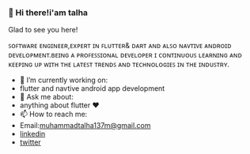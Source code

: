 ###  👋 Hi there!i'am talha 
Glad to see you here!

ꜱᴏꜰᴛᴡᴀʀᴇ ᴇɴɢɪɴᴇᴇʀ,ᴇxᴘᴇʀᴛ ɪɴ ꜰʟᴜᴛᴛᴇʀ& ᴅᴀʀᴛ ᴀɴᴅ ᴀʟꜱᴏ ɴᴀᴠᴛɪᴠᴇ ᴀɴᴅʀᴏɪᴅ ᴅᴇᴠᴇʟᴏᴘᴍᴇɴᴛ.ʙᴇɪɴɢ ᴀ ᴘʀᴏꜰᴇꜱꜱɪᴏɴᴀʟ ᴅᴇᴠᴇʟᴏᴘᴇʀ ɪ ᴄᴏɴᴛɪɴᴜᴏᴜꜱ ʟᴇᴀʀɴɪɴɢ ᴀɴᴅ ᴋᴇᴇᴘɪɴɢ ᴜᴘ ᴡɪᴛʜ ᴛʜᴇ ʟᴀᴛᴇꜱᴛ ᴛʀᴇɴᴅꜱ ᴀɴᴅ ᴛᴇᴄʜɴᴏʟᴏɢɪᴇꜱ ɪɴ ᴛʜᴇ ɪɴᴅᴜꜱᴛʀʏ.
- 🔭 I’m currently working on:
- flutter and navtive android app development
- 💬 Ask me about:
- anything about flutter ❤️
- 📫 How to reach me:
- Email:muhammadtalha137m@gmail.com
- [linkedin](https://www.linkedin.com/in/muhammad-talha-%F0%9F%8E%80-9b93261ab)
- [twitter](https://twitter.com/talha137m?t=4RalrDu-ji-WSrHlX9L7Sg&s=08)

<!--
**Talha137m/Talha137m** is a ✨ _special_ ✨ repository because its `README.md` (this file) appears on your GitHub profile.

Here are some ideas to get you started:

- 🔭 I’m currently working on ...
- 🌱 I’m currently learning ...
- 👯 I’m looking to collaborate on ...
- 🤔 I’m looking for help with ...
c ...
- 📫 How to reach me: ...
- 😄 Pronouns: ...
- ⚡ Fun fact: ...
-->
